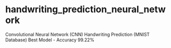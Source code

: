 # handwriting_prediction_neural_network
Convolutional Neural Network (CNN) Handwriting Prediction (MNIST Database)
Best Model - Accuracy 99.22%
